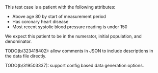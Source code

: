 This test case is a patient with the following attributes:

* Above age 80 by start of measurement period
* Has coronary heart disease
* Most recent systolic blood pressure reading is under 150

We expect this patient to be in the numerator, initial population, and
denominator.

TODO(b/323418402): allow comments in JSON to include descriptions in the data
file directly.

TODO(b/319503337): support config based data generation options.